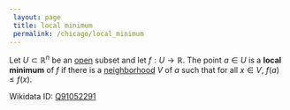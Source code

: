 ```yaml
---
 layout: page
 title: local minimum
 permalink: /chicago/local_minimum
---
```

Let $U\subset\mathbb R^n$ be an [open](https://defsmath.github.io/DefsMath/open) subset and let $f:U\to\mathbb R$. The point $a \in U$ is a **local minimum** of $f$  if there is a [neighborhood](https://defsmath.github.io/DefsMath/neighborhood) $V$ of $a$ such that for all $x \in V$, $f(a)\leq f(x)$.

Wikidata ID: [Q91052291](https://www.wikidata.org/wiki/Q91052291)